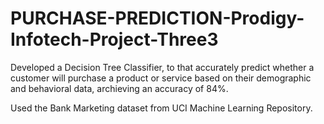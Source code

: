 # PURCHASE-PREDICTION-Prodigy-Infotech-Project-Three3
Developed a Decision Tree Classifier, to that accurately predict whether a customer will purchase a product 
or service based on their demographic and behavioral data, archieving an accuracy of 84%. 

Used the Bank Marketing dataset from UCI Machine Learning Repository.

